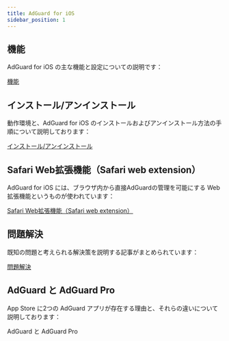 ```yaml
---
title: AdGuard for iOS
sidebar_position: 1
---
```


## 機能

AdGuard for iOS の主な機能と設定についての説明です：

[機能](/adguard-for-ios/features/features.md)

## インストール/アンインストール

動作環境と、AdGuard for iOS のインストールおよびアンインストール方法の手順について説明しております：

[インストール/アンインストール](/adguard-for-ios/installation.md)

## Safari Web拡張機能（Safari web extension）

AdGuard for iOS には、ブラウザ内から直接AdGuardの管理を可能にする Web 拡張機能というものが使われています：

[Safari Web拡張機能（Safari web extension）](/adguard-for-ios/web-extension.md)

## 問題解決

既知の問題と考えられる解決策を説明する記事がまとめられています：

[問題解決](/adguard-for-ios/solving-problems/solving-problems.md)

## AdGuard と AdGuard Pro

App Store に2つの AdGuard アプリが存在する理由と、それらの違いについて説明しております：

AdGuard と AdGuard Pro
